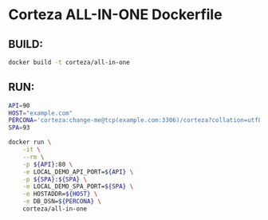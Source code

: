 # Corteza ALL-IN-ONE Dockerfile

## BUILD:
```bash
docker build -t corteza/all-in-one
```

## RUN:
```bash
API=90
HOST="example.com"
PERCONA='corteza:change-me@tcp(example.com:3306)/corteza?collation=utf8mb4_general_ci'
SPA=93

docker run \
    -it \
    --rm \
    -p ${API}:80 \
    -e LOCAL_DEMO_API_PORT=${API} \
    -p ${SPA}:${SPA} \
    -e LOCAL_DEMO_SPA_PORT=${SPA} \
    -e HOSTADDR=${HOST} \
    -e DB_DSN=${PERCONA} \
    corteza/all-in-one
```
